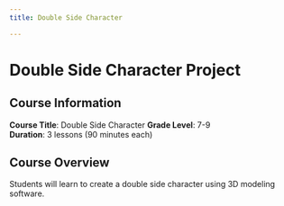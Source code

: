 ```yaml
---
title: Double Side Character

---
```


# Double Side Character Project

## Course Information

**Course Title**: Double Side Character
**Grade Level**: 7-9  
**Duration**: 3 lessons (90 minutes each)

## Course Overview

Students will learn to create a double side character using 3D modeling software.

